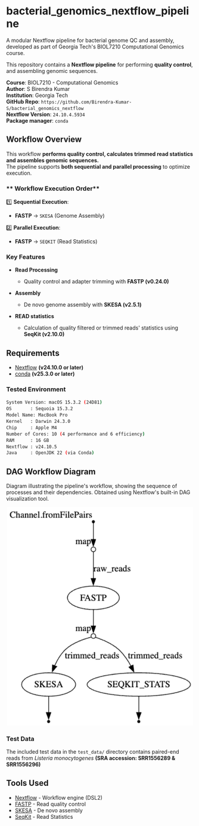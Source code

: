 # bacterial_genomics_nextflow_pipeline

A modular Nextflow pipeline for bacterial genome QC and assembly, developed as part of Georgia Tech's BIOL7210 Computational Genomics course.

This repository contains a **Nextflow pipeline** for performing **quality control**, and assembling genomic sequences.

**Course**: BIOL7210 - Computational Genomics  
**Author**: S Birendra Kumar  
**Institution**: Georgia Tech  
**GitHub Repo**: `https://github.com/Birendra-Kumar-S/bacterial_genomics_nextflow`  
**Nextflow Version**: `24.10.4.5934`  
**Package manager**: `conda`

## **Workflow Overview**
This workflow **performs quality control, calculates trimmed read statistics and assembles genomic sequences.**  
The pipeline supports **both sequential and parallel processing** to optimize execution.

### ** Workflow Execution Order**
1️⃣ **Sequential Execution**:
- **FASTP** → `SKESA` (Genome Assembly)

2️⃣ **Parallel Execution**:
- **FASTP** → `SEQKIT` (Read Statistics)

### Key Features

- **Read Processing**
  - Quality control and adapter trimming with **FASTP (v0.24.0)**
  
- **Assembly**
  - De novo genome assembly with **SKESA (v2.5.1)**
  
- **READ statistics**
  - Calculation of quality filtered or trimmed reads' statistics using **SeqKit (v2.10.0)**

## Requirements

- [Nextflow](https://www.nextflow.io/) **(v24.10.0 or later)**
- [conda](https://github.com/conda/conda) **(v25.3.0 or later)**

### Tested Environment

```bash
System Version: macOS 15.3.2 (24D81)
OS       : Sequoia 15.3.2
Model Name: MacBook Pro
Kernel   : Darwin 24.3.0
Chip     : Apple M4
Number of Cores: 10 (4 performance and 6 efficiency)
RAM      : 16 GB
Nextflow : v24.10.5
Java     : OpenJDK 22 (via Conda)
```

## DAG Workflow Diagram 
Diagram illustrating the pipeline's workflow, showing the sequence of processes and their dependencies. Obtained using Nextflow's built-in DAG visualization tool.

<div align="center">
  <img src="workflow.png" alt="Dag flow" width="500"/>
</div>




### Test Data 

The included test data in the `test_data/` directory contains paired-end reads from *Listeria monocytogenes* **(SRA accession: SRR1556289 & SRR1556296)**



## Tools Used

- [Nextflow](https://www.nextflow.io/) - Workflow engine (DSL2)
- [FASTP](https://github.com/OpenGene/fastp) - Read quality control
- [SKESA](https://github.com/ncbi/SKESA) - De novo assembly
- [SeqKit](https://github.com/shenwei356/seqkit) - Read Statistics



